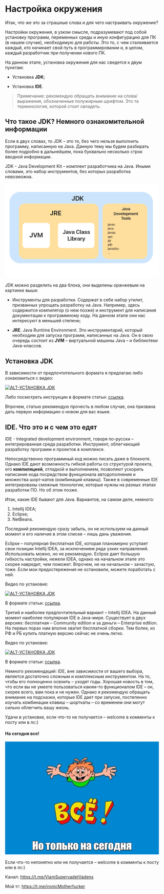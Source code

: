 # Настройка окружения

Итак, что же это за страшные слова и для чего настраивать окружение?

Настройки окружения, в узком смысле, подразумевают под собой установку программ, переменных среды и иную конфигурацию
для ПК (в нашем случае), необходимую для работы. Это то, с чем сталкивается каждый, кто начинает свой путь в
программировании и, в целом, каждый разработчик при получении нового ПК.

На данном этапе, установка окружения для нас сведется к двум пунктам:

* Установка **JDK**;

* Установка **IDE**.

> Примечание: рекомендую обращать внимание на слова/выражения, обозначенные полужирным шрифтом.
> Это та терминология, которой стоит овладеть.

## Что такое JDK? Немного ознакомительной информации

Если в двух словах, то JDK – это то, без чего нельзя выполнить программу, написанную на Java. Данную тему мы будем
разбирать более подробно в дальнейшем, пока буквально несколько строк вводной информации.

JDK - Java Development Kit – комплект разработчика на Java. Иными словами, это набор инструментов, без которых
разработка невозможна.

![img.png](jdkStructure.png)

JDK можно разделить на два блока, они выделены оранжевым на картинке выше:

* Инструменты для разработки. Содержат в себе набор утилит, призванных упрощать разработку на Java. Например, здесь
  содержится компилятор (о нем позже) и инструмент для написания документации к программному коду. На данном этапе они
  нас интересуют в меньшей степени;

* **JRE**. Java Runtime Environment. Это инструментарий, который необходим для запуска программ, написанных на Java.
  Он в свою очередь состоит из **JVM** – виртуальной машины Java – и библиотеки Java-классов.

## Установка JDK

В зависимости от предпочтительного формата я предлагаю либо ознакомиться с видео:

[![ALT-УСТАНОВКА JDK](http://img.youtube.com/vi/uXMTq81jG7Y/0.jpg)](http://www.youtube.com/watch?v=uXMTq81jG7Y)

Либо посмотреть инструкции в формате статьи: [ссылка](https://metanit.com/java/tutorial/1.1.php).

Впрочем, статью рекомендую прочесть в любом случае, она призвана дать первую информацию о новом для вас языке.

## IDE. Что это и с чем это едят

IDE - Integrated development environment, говоря по-русски – интегрированная среда разработки. Инструмент, облегчающий
разработку программ и проектов в комплексе.

Непосредственно программный код можно писать даже в блокноте. Однако IDE дают возможность гибкой работы со структурой
проекта, его **компиляцией**, отладкой и выполнением, позволяют ускорить написание кода посредством функционала
автодополнения и множества шорт-катов (комбинаций клавиш). Также в современные IDE интегрированы смежные технологии,
которые нужны на разных этапах разработки ПО. Но об этом позже.

Итак, какие IDE бывают для Java. Вариантов, на самом деле, немного:

1. Intellij IDEA;
2. Eclipse;
3. NetBeans.

Последний рекомендую сразу забыть, он не используем на данный момент и его наличие в этом списке – лишь дань уважения.

Eclipse – популярная бесплатная IDE, которая планомерно уступает свои позиции Intellij IDEA,
за исключением ряда узких направлений. Использовать можно, но не рекомендую. Eclipse дает большую
гибкость настройки, нежели IDEA, однако на начальном этапе это скорее навредит, чем поможет. Впрочем, не на начальном
– зачастую, тоже. Если мои предостережения не остановили, можете поработать с ней.

Видео по установке:

[![ALT-УСТАНОВКА JDK](http://img.youtube.com/vi/JuHACj_a0Rw/0.jpg)](http://www.youtube.com/watch?v=JuHACj_a0Rw)

В формате статьи: [ссылка](https://metanit.com/java/tutorial/1.4.php).

Третий и наиболее предпочтительный вариант – Intellij IDEA. На данный момент наиболее популярная IDE в Java-мире.
Существует в двух версиях: бесплатная – Community edition и за деньги – Enterprise edition. На первых порах нам вполне
хватит бесплатной сборки. Тем более, из РФ и РБ купить платную версию сейчас не очень легко.

Видео по установке:

[![ALT-УСТАНОВКА JDK](http://img.youtube.com/vi/tSTvCyqeeYY/0.jpg)](http://www.youtube.com/watch?v=tSTvCyqeeYY)

В формате статьи: [ссылка](https://metanit.com/java/tutorial/1.5.php).

Немного рекомендаций: IDE, вне зависимости от вашего выбора, является достаточно сложным и комплексным инструментом.
На то, чтобы его полноценно освоить – уходят годы. Хорошая новость в том, что если вы не умеете пользоваться каким-то
функционалом IDE – он, скорее всего, вам пока и не нужен. Однако я рекомендую обращать внимание на подсказки, которые
IDE дает при запуске, постепенно изучать комбинации клавиш – шорткаты – со временем они могут сильно облегчить вашу
жизнь.

Удачи в установке, если что-то не получается – welcome в комменты к посту или в лс:)

#### На сегодня все!

![img.png](../../../commonmedia/justTheoryFooter.png)

Если что-то непонятно или не получается – welcome в комменты к посту или в лс:)

Канал: https://t.me/ViamSupervadetVadens

Мой тг: https://t.me/ironicMotherfucker
